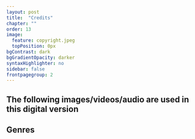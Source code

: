 ```yaml
---
layout: post
title:  "Credits"
chapter: ""
order: 13
image:
  feature: copyright.jpeg
  topPosition: 0px
bgContrast: dark
bgGradientOpacity: darker
syntaxHighlighter: no
sidebar: false
frontpagegroup: 2
---
```

<h2>The following images/videos/audio are used in this digital version</h2>
<h2>Genres</h2>




